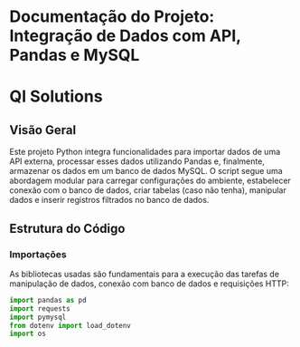 # Documentação do Projeto: Integração de Dados com API, Pandas e MySQL
# QI Solutions

## Visão Geral

Este projeto Python integra funcionalidades para importar dados de uma API externa, processar esses dados utilizando Pandas e, finalmente, armazenar os dados em um banco de dados MySQL. O script segue uma abordagem modular para carregar configurações do ambiente, estabelecer conexão com o banco de dados, criar tabelas (caso não tenha), manipular dados e inserir registros filtrados no banco de dados.

## Estrutura do Código

### Importações

As bibliotecas usadas são fundamentais para a execução das tarefas de manipulação de dados, conexão com banco de dados e requisições HTTP:

```python
import pandas as pd
import requests
import pymysql
from dotenv import load_dotenv
import os